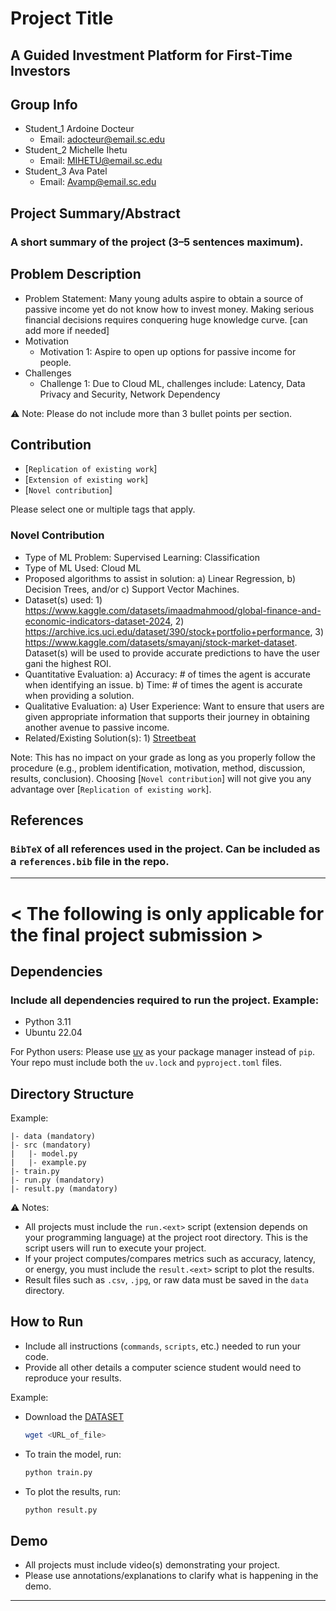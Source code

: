 
# Project Title  
## A Guided Investment Platform for First-Time Investors 

## Group Info  
- Student_1 Ardoine Docteur
  - Email: adocteur@email.sc.edu  
- Student_2 Michelle Ihetu
  - Email: MIHETU@email.sc.edu  
- Student_3 Ava Patel
  - Email: Avamp@email.sc.edu  

## Project Summary/Abstract  
### A short summary of the project (3–5 sentences maximum).  

## Problem Description  
- Problem Statement: Many young adults aspire to obtain a source of passive income yet do not know how to invest money.  Making serious financial decisions requires conquering huge knowledge curve. [can add more if needed]
- Motivation  
  - Motivation 1: Aspire to open up options for passive income for people. 
- Challenges  
  - Challenge 1: Due to Cloud ML, challenges include: Latency, Data Privacy and Security, Network Dependency  

⚠️ Note: Please do not include more than 3 bullet points per section.  

## Contribution  
- [`Replication of existing work`]  
- [`Extension of existing work`]  
- [`Novel contribution`]  

Please select one or multiple tags that apply. 

### Novel Contribution
- Type of ML Problem: Supervised Learning: Classification
- Type of ML Used: Cloud ML
- Proposed algorithms to assist in solution: a) Linear Regression, b) Decision Trees, and/or c) Support Vector Machines. 
- Dataset(s) used: 1) https://www.kaggle.com/datasets/imaadmahmood/global-finance-and-economic-indicators-dataset-2024, 2) https://archive.ics.uci.edu/dataset/390/stock+portfolio+performance, 3) https://www.kaggle.com/datasets/smayanj/stock-market-dataset. Dataset(s) will be used to provide accurate predictions to have the user gani the highest ROI. 
- Quantitative Evaluation:  a) Accuracy: # of times the agent is accurate when identifying an issue. b) Time: # of times the agent is accurate when providing a solution. 
- Qualitative Evaluation: a) User Experience: Want to ensure that users are given appropriate information that supports their journey in obtaining another avenue to passive income.   
- Related/Existing Solution(s): 1) [Streetbeat](https://streetbeat.com/en) 

Note: This has no impact on your grade as long as you properly follow the procedure (e.g., problem identification, motivation, method, discussion, results, conclusion). Choosing [`Novel contribution`] will not give you any advantage over [`Replication of existing work`].  

## References  
### `BibTeX` of all references used in the project. Can be included as a `references.bib` file in the repo.  

---

# < The following is only applicable for the final project submission >  

## Dependencies  
### Include all dependencies required to run the project. Example:  
- Python 3.11  
- Ubuntu 22.04  

For Python users: Please use [uv](https://docs.astral.sh/uv/) as your package manager instead of `pip`. Your repo must include both the `uv.lock` and `pyproject.toml` files.  

## Directory Structure  
Example:  
```
|- data (mandatory)
|- src (mandatory)
|   |- model.py
|   |- example.py
|- train.py
|- run.py (mandatory)
|- result.py (mandatory)
```

⚠️ Notes:  
- All projects must include the `run.<ext>` script (extension depends on your programming language) at the project root directory. This is the script users will run to execute your project.  
- If your project computes/compares metrics such as accuracy, latency, or energy, you must include the `result.<ext>` script to plot the results.  
- Result files such as `.csv`, `.jpg`, or raw data must be saved in the `data` directory.  

## How to Run  
- Include all instructions (`commands`, `scripts`, etc.) needed to run your code.  
- Provide all other details a computer science student would need to reproduce your results.  

Example:  
- Download the [DATASET](dataset_link)
  ```bash
  wget <URL_of_file>
  ```

- To train the model, run:  
  ```bash
  python train.py
  ```  
- To plot the results, run:  
  ```bash
  python result.py
  ```  

## Demo  
- All projects must include video(s) demonstrating your project.  
- Please use annotations/explanations to clarify what is happening in the demo.  
---
